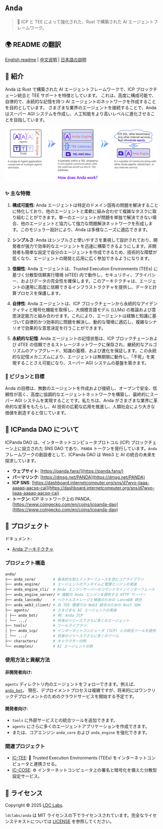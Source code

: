 # `Anda`

> 🤖 ICP と TEE によって強化された、Rust で構築された AI エージェントフレームワーク。

## 🌍 README の翻訳

[English readme](./README.md) | [中文说明](./README_CN.md) | [日本語の説明](./README_JA.md)

## 🤖 紹介

Anda は Rust で構築された AI エージェントフレームワークで、ICP ブロックチェーン統合と TEE サポートを特徴としています。
これは、高度に構成可能で、自律的で、永続的な記憶を持つ AI エージェントのネットワークを作成することを目的としています。
さまざまな業界のエージェントを接続することで、Anda はスーパー AGI システムを作成し、人工知能をより高いレベルに進化させることを目指しています。

![Anda Diagram](./anda_diagram.webp)

### ✨ 主な特徴

1. **構成可能性**:
   Anda エージェントは特定のドメイン固有の問題を解決することに特化しており、他のエージェントと柔軟に組み合わせて複雑なタスクに取り組むことができます。単一のエージェントが問題を単独で解決できない場合、他のエージェントと協力して強力な問題解決ネットワークを形成します。このモジュラー設計により、Anda は多様なニーズに適応できます。

2. **シンプルさ**:
   Anda はシンプルさと使いやすさを重視して設計されており、開発者が強力で効率的なエージェントを迅速に構築できるようにします。非開発者も簡単な設定で自分のエージェントを作成できるため、技術的な障壁が低くなり、エージェントの開発と応用に広く参加できるようになります。

3. **信頼性**:
   Anda エージェントは、Trusted Execution Environments (TEEs) に基づく分散型信頼実行環境 (dTEE) 内で動作し、セキュリティ、プライバシー、およびデータの完全性を確保します。このアーキテクチャは、エージェントの運用に高度に信頼できるインフラストラクチャを提供し、データと計算プロセスを保護します。

4. **自律性**:
   Anda エージェントは、ICP ブロックチェーンから永続的なアイデンティティと暗号化機能を取得し、大規模言語モデル (LLMs) の推論および意思決定能力と組み合わせます。これにより、エージェントは経験と知識に基づいて自律的かつ効率的に問題を解決し、動的な環境に適応し、複雑なシナリオで効果的な意思決定を行うことができます。

5. **永続的な記憶**:
   Anda エージェントの記憶状態は、ICP ブロックチェーンおよび dTEE の信頼できるストレージネットワークに保存され、継続的なアルゴリズムのアップグレード、知識の蓄積、および進化を保証します。この永続的な記憶メカニズムにより、エージェントは無期限に動作し、「不死」を実現することさえ可能になり、スーパー AGI システムの基盤を築きます。

### 🧠 ビジョンと目標

Anda の目標は、無数のエージェントを作成および接続し、オープンで安全、信頼性が高く、高度に協調的なエージェントネットワークを構築し、最終的にスーパー AGI システムを実現することです。私たちは、Anda がさまざまな業界に革命的な変革をもたらし、AI 技術の広範な応用を推進し、人類社会により大きな価値を創造すると信じています。

## 🐼 ICPanda DAO について

ICPanda DAO は、インターネットコンピュータプロトコル (ICP) ブロックチェーン上に設立された SNS DAO であり、`PANDA` トークンを発行しています。`Anda` フレームワークの創設者として、ICPanda DAO は Web3 と AI の統合の未来を探求しています。

- **ウェブサイト**: [https://panda.fans/](https://panda.fans/)
- **パーマリンク**: [https://dmsg.net/PANDA](https://dmsg.net/PANDA)
- **ICP SNS**: [https://dashboard.internetcomputer.org/sns/d7wvo-iiaaa-aaaaq-aacsq-cai](https://dashboard.internetcomputer.org/sns/d7wvo-iiaaa-aaaaq-aacsq-cai)
- **トークン**: ICP ネットワーク上の PANDA、[https://www.coingecko.com/en/coins/icpanda-dao](https://www.coingecko.com/en/coins/icpanda-dao)

## 🔎 プロジェクト

ドキュメント:
- [Anda アーキテクチャ](./docs/architecture.md)

### プロジェクト構造

```sh
anda/
├── anda_core/        # 基本的な型とインターフェースを含むコアライブラリ
├── anda_engine/      # エージェントのランタイムと管理エンジンの実装
├── anda_engine_cli/  # Anda エンジンサーバーのコマンドラインインターフェース
├── anda_engine_server/ # 複数の Anda エンジンを提供する HTTP サーバー
├── anda_lancedb/     # ベクトルストレージと検索のための LanceDB 統合
├── anda_web3_client/ # 非 TEE 環境での Web3 統合のための Rust SDK
├── agents/           # さまざまな AI エージェントの実装
│ ├── anda_bot/       # 例: Anda ICP
│ └── .../            # 将来のリリースでさらに多くのエージェント
├── tools/            # ツールライブラリ
│ ├── anda_icp/       # インターネットコンピュータ (ICP) との統合ツールを提供
│ └── .../            # 将来のリリースでさらに多くのツール
├── characters/       # キャラクターの例
└── examples/         # AI エージェントの例
```

### 使用方法と貢献方法

#### 非開発者向け:

`agents` ディレクトリ内のエージェントをフォローできます。例えば、[`anda_bot`](https://github.com/ldclabs/anda/tree/main/agents/anda_bot)。
現在、デプロイメントプロセスは複雑ですが、将来的にはワンクリックデプロイメントのためのクラウドサービスを開始する予定です。

#### 開発者向け:

- `tools` に外部サービスとの統合ツールを追加できます。
- `agents` にさらに多くのエージェントアプリケーションを作成できます。
- または、コアエンジン `anda_core` および `anda_engine` を強化できます。

### 関連プロジェクト

- [IC-TEE](https://github.com/ldclabs/ic-tee): 🔐 Trusted Execution Environments (TEEs) をインターネットコンピュータと連携させる。
- [IC-COSE](https://github.com/ldclabs/ic-cose): ⚙️ インターネットコンピュータ上の署名と暗号化を備えた分散型設定サービス。

## 📝 ライセンス

Copyright © 2025 [LDC Labs](https://github.com/ldclabs).

`ldclabs/anda` は MIT ライセンスの下でライセンスされています。完全なライセンステキストについては [LICENSE](./LICENSE-MIT) を参照してください。
